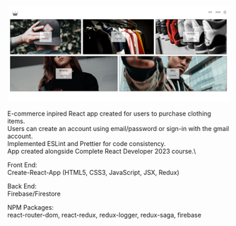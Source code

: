 ![Crown Clothing shop homepage capture.](./public/CrownClothingHomepage.png)

E-commerce inpired React app created for users to purchase clothing items.\
Users can create an account using email/password or sign-in with the gmail account.\
Implemented ESLint and Prettier for code consistency.\
App created alongside Complete React Developer 2023 course.\

Front End:\
Create-React-App (HTML5, CSS3, JavaScript, JSX, Redux)

Back End:\
Firebase/Firestore

NPM Packages:\
react-router-dom, react-redux, redux-logger, redux-saga, firebase
